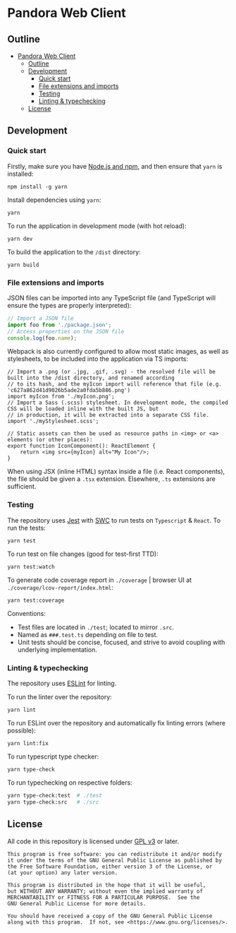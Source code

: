 # Pandora Web Client

## Outline
- [Pandora Web Client](#pandora-web-client)
	- [Outline](#outline)
	- [Development](#development)
		- [Quick start](#quick-start)
		- [File extensions and imports](#file-extensions-and-imports)
		- [Testing](#testing)
		- [Linting & typechecking](#linting--typechecking)
	- [License](#license)

## Development

### Quick start

Firstly, make sure you have [Node.js and npm][node], and then ensure that `yarn` is installed:

```
npm install -g yarn
```

Install dependencies using `yarn`:

```
yarn
```

To run the application in development mode (with hot reload):

```
yarn dev
```

To build the application to the `/dist` directory:

```
yarn build
```

### File extensions and imports

JSON files can be imported into any TypeScript file (and TypeScript will ensure the types are properly interpreted):
```ts
// Import a JSON file
import foo from './package.json';
// Access properties on the JSON file
console.log(foo.name);
```

Webpack is also currently configured to allow most static images, as well as stylesheets, to be included into the
application via TS imports:
```tsx
// Import a .png (or .jpg, .gif, .svg) - the resolved file will be built into the /dist directory, and renamed according
// to its hash, and the myIcon import will reference that file (e.g. 'c627a862d41d9026b5ade2a0fda5b886.png')
import myIcon from './myIcon.png';
// Import a Sass (.scss) stylesheet. In development mode, the compiled CSS will be loaded inline with the built JS, but
// in production, it will be extracted into a separate CSS file.
import './myStylesheet.scss';

// Static assets can then be used as resource paths in <img> or <a> elements (or other places):
export function IconComponent(): ReactElement {
	return <img src={myIcon} alt="My Icon"/>;
}
```

When using JSX (inline HTML) syntax inside a file (i.e. React components), the file should be given a `.tsx` extension.
Elsewhere, `.ts` extensions are sufficient.

### Testing
The repository uses [Jest][jest] with [SWC][swc] to run tests on `Typescript` & `React`.
To run the tests:
```
yarn test
```
To run test on file changes (good for test-first TTD):
```
yarn test:watch
```
To generate code coverage report in `./coverage` | browser UI at `./coverage/lcov-report/index.html`:
```
yarn test:coverage
```
Conventions:
- Test files are located in `./test`; located to mirror `.src`.
- Named as `###.test.ts` depending on file to test.
- Unit tests should be concise, focused, and strive to avoid coupling with underlying implementation.

### Linting & typechecking

The repository uses [ESLint][eslint] for linting.

To run the linter over the repository:

```
yarn lint
```

To run ESLint over the repository and automatically fix linting errors (where possible):

```
yarn lint:fix
```

To run typescript type checker:
```
yarn type-check
```
To run typechecking on respective folders:
```bash
yarn type-check:test  # ./test
yarn type-check:src   # ./src
```
## License

All code in this repository is licensed under [GPL v3](LICENSE) or later.

```text
This program is free software: you can redistribute it and/or modify
it under the terms of the GNU General Public License as published by
the Free Software Foundation, either version 3 of the License, or
(at your option) any later version.

This program is distributed in the hope that it will be useful,
but WITHOUT ANY WARRANTY; without even the implied warranty of
MERCHANTABILITY or FITNESS FOR A PARTICULAR PURPOSE.  See the
GNU General Public License for more details.

You should have received a copy of the GNU General Public License
along with this program.  If not, see <https://www.gnu.org/licenses/>.
```

[node]: https://nodejs.org/en/ "Node.js website"
[eslint]: https://eslint.org/ "ESLint website"
[jest]: https://jestjs.io/ "Jest website"
[babel]: https://babeljs.io/ "Babel website"
[swc]: https://swc.rs/ "Swc website"
